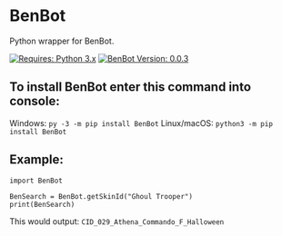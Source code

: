 # BenBot
Python wrapper for BenBot.

[![Requires: Python 3.x](https://img.shields.io/pypi/pyversions/BenBot.svg)](https://pypi.org/project/BenBot/)
[![BenBot Version: 0.0.3](https://img.shields.io/pypi/v/BenBot.svg)](https://pypi.org/project/BenBot/)

## To install BenBot enter this command into console:
Windows: ``py -3 -m pip install BenBot``
Linux/macOS: ``python3 -m pip install BenBot``

## Example:
```
import BenBot

BenSearch = BenBot.getSkinId("Ghoul Trooper")
print(BenSearch)
```

This would output:
```CID_029_Athena_Commando_F_Halloween```

